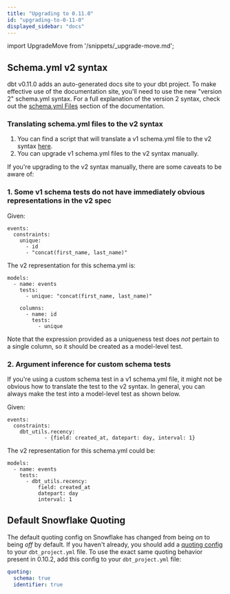 ```yaml
---
title: "Upgrading to 0.11.0"
id: "upgrading-to-0-11-0"
displayed_sidebar: "docs"
---
```


import UpgradeMove from '/snippets/_upgrade-move.md';

<UpgradeMove />

## Schema.yml v2 syntax
dbt v0.11.0 adds an auto-generated docs site to your dbt project. To make effective use of the documentation site, you'll need to use the new "version 2" schema.yml syntax. For a full explanation of the version 2 syntax, check out the [schema.yml Files](/reference/configs-and-properties) section of the documentation.

### Translating schema.yml files to the v2 syntax

1. You can find a script that will translate a v1 schema.yml file to the v2 syntax [here](https://discourse.getdbt.com/t/migrating-to-schema-yml-v2/111).
2. You can upgrade v1 schema.yml files to the v2 syntax manually.

If you're upgrading to the v2 syntax manually, there are some caveats to be aware of:

### 1. Some v1 schema tests do not have immediately obvious representations in the v2 spec

Given:
```
events:
  constraints:
    unique:
      - id
      - "concat(first_name, last_name)"
```

The v2 representation for this schema.yml is:

```
models:
  - name: events
    tests:
      - unique: "concat(first_name, last_name)"

    columns:
      - name: id
        tests:
          - unique
```

Note that the expression provided as a uniqueness test does _not_ pertain to a single column, so it should be created as a model-level test.


### 2. Argument inference for custom schema tests

If you're using a custom schema test in a v1 schema.yml file, it might not be obvious how to translate the test to the v2 syntax. In general, you can always make the test into a model-level test as shown below.

Given:
```
events:
  constraints:
    dbt_utils.recency:
            - {field: created_at, datepart: day, interval: 1}
```

The v2 representation for this schema.yml could be:

```
models:
  - name: events
    tests:
      - dbt_utils.recency:
          field: created_at
          datepart: day
          interval: 1
```

## Default Snowflake Quoting

The default quoting config on Snowflake has changed from being _on_ to being _off_ by default. If you haven't already, you should add a [quoting config](reference/project-configs/quoting.md) to your `dbt_project.yml` file. To use the exact same quoting behavior present in 0.10.2, add this config to your `dbt_project.yml` file:

<File name='dbt_project.yml'>

```yaml
quoting:
  schema: true
  identifier: true

```

</File>
